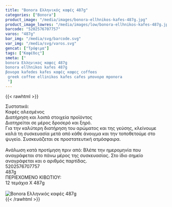 ```yaml
---
title: "Bonora Ελληνικός καφές 487g"
categories: ["Bonora"]
product_image: "/media/images/bonora-ellhnikos-kafes-487g.jpg"
product_image_lowres: "/media/images/low/bonora-ellhnikos-kafes-487g.jpg"
barcode: "5202576707757"
varos: "487g"
bar_img: "/media/svg/barcode.svg"
var_img: "/media/svg/varos.svg"
gencat: ["Τρόφιμα"]
tags: ["Καφέδες"]
smeta: ["
bonora Ελληνικος καφες 487g
bonora ellhnikos kafes 487g
βονορα kafedes kafes καφές καφες coffees
 greek coffee ellinikos kafes cafes μπονορα mponora
 "]
---
```

{{< rawhtml >}}

<div class="sload65"><div class="product"><div id="sistatika">Συστατικά:</div><div class="alltext">Καφές αλεσμένος</div><div id="loipa">Διατήρηση και λοιπά στοιχεία προϊόντος</div><div class="alltext">Διατηρείται σε μέρος δροσερό και ξηρό.<br>Για την καλύτερη διατήρηση του αρώματος και της γεύσης, κλείνουμε καλά τη συσκευασία μετά από κάθε άνοιγμα και την τοποθετούμε στο ψυγείο. Συσκευάζεται σε προστατευτική ατμόσφαιρα.<br><br>Ανάλωση κατά προτίμηση πριν από: Βλέπε την ημερομηνία που αναγράφεται στο πάνω μέρος της συσκευασίας. Στο ίδιο σημείο αναγράφεται και ο αριθμός παρτίδας.<br></div><div id="barcode"><div id="barimage1"></div><span id="bartext">5202576707757</span><br></div><div id="varos"><div id="varosimage1"></div><span id="varostext">487g</span><br></div><div id="kivotio">ΠΕΡΙΕΧΟΜΕΝΟ ΚΙΒΩΤΙΟΥ:<br>12 τεμάχια Χ 487g</div><br><div class="pimg"><img alt="Bonora Ελληνικός καφές 487g" title="Bonora Ελληνικός καφές 487g" src="/media/images/bonora-ellhnikos-kafes-487g.jpg"></div></div></div>
{{< /rawhtml >}}


